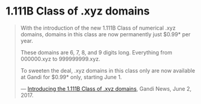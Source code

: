 # 1.111B Class of .xyz domains

> With the introduction of the new 1.111B Class of numerical .xyz domains,
> domains in this class are now permanently just $0.99* per year.
>
> These domains are 6, 7, 8, and 9 digits long. Everything from 000000.xyz to
> 999999999.xyz.
>
> To sweeten the deal, .xyz domains in this class only are now available at
> Gandi for $0.99* only, starting June 1.
>
> — [Introducing the 1.111B Class of .xyz domains](https://news.gandi.net/en/2017/06/introducing-the-1-111b-class-of-xyz-domains/),
> Gandi News, June 2, 2017.
